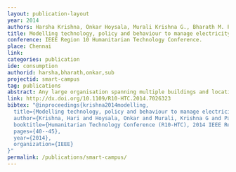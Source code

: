 ```yaml
---
layout: publication-layout
year: 2014
authors: Harsha Krishna, Onkar Hoysala, Murali Krishna G., Bharath M. Palavalli and Eswaran Subrahmanian.
title: Modelling technology, policy and behaviour to manage electricity consumption.
conference: IEEE Region 10 Humanitarian Technology Conference.
place: Chennai
link:
categories: publication
ide: consumption
authorid: harsha,bharath,onkar,sub
projectid: smart-campus
tag: publications
abstract: Any large organisation spanning multiple buildings and locations faces the complex problem of managing resources and services in an effective, sustainable and reliable manner. In order to do so, it is important to approach the problem from a behavioural, technical and policy aspects. To begin with, we consider electricity as one resource in the campus of an educational institute. In this paper we describe our approach to model a university campus as a socio-technical system and demonstrate the model through a prototype. In the model, agents in the campus attempt to distribute the load based on these parameters while simultaneously attempting to save electricity. Using the simulation we present the results for multiple scenarios of operation ranging from business-as-usual to a conservative system in the IIIT Bangalore campus.
link: http://dx.doi.org/10.1109/R10-HTC.2014.7026323
bibtex: "@inproceedings{krishna2014modelling,
  title={Modelling technology, policy and behaviour to manage electricity consumption},
  author={Krishna, Hari and Hoysala, Onkar and Murali, Krishna G and Palavalli, Bharath M and Subrahmanian, Eswaran},
  booktitle={Humanitarian Technology Conference (R10-HTC), 2014 IEEE Region 10},
  pages={40--45},
  year={2014},
  organization={IEEE}
}"
permalink: /publications/smart-campus/
---
```

